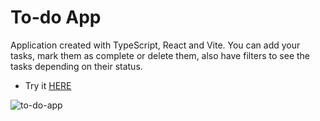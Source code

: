 # To-do App

Application created with TypeScript, React and Vite.
You can add your tasks, mark them as complete or delete them, also have filters to see the tasks depending on their status.

- Try it [HERE](https://todo-ts-brown.vercel.app/)


![to-do-app](https://github.com/carlosazeta/todo-ts/assets/78436847/93622d55-3088-400b-ba9e-9cc80c056276)
